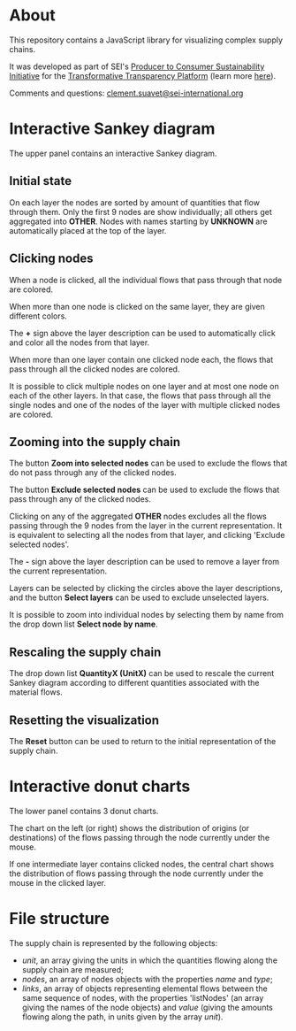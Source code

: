 
# About

This repository contains a JavaScript library for visualizing complex supply chains.

It was developed as part of SEI's [Producer to Consumer Sustainability Initiative](http://www.sei-international.org/producer-to-consumer-sustainability) for the [Transformative Transparency Platform](https://ttp.sei-international.org/) (learn more [here](http://www.sei-international.org/mediamanager/documents/Publications/sei-gcp-db-transformativetransparency.pdf)).

Comments and questions: [clement.suavet@sei-international.org](mailto:clement.suavet@sei-international.org)

# Interactive Sankey diagram

The upper panel contains an interactive Sankey diagram.

## Initial state

On each layer the nodes are sorted by amount of quantities that flow through them. Only the first 9 nodes are show individually; all others get aggregated into **OTHER**. Nodes with names starting by **UNKNOWN** are automatically placed at the top of the layer.

## Clicking nodes

When a node is clicked, all the individual flows that pass through that node are colored.

When more than one node is clicked on the same layer, they are given different colors.

The **+** sign above the layer description can be used to automatically click and color all the nodes from that layer.

When more than one layer contain one clicked node each, the flows that pass through all the clicked nodes are colored.

It is possible to click multiple nodes on one layer and at most one node on each of the other layers. In that case, the flows that pass through all the single nodes and one of the nodes of the layer with multiple clicked nodes are colored.

## Zooming into the supply chain

The button **Zoom into selected nodes** can be used to exclude the flows that do not pass through any of the clicked nodes.

The button **Exclude selected nodes** can be used to exclude the flows that pass through any of the clicked nodes.

Clicking on any of the aggregated **OTHER** nodes excludes all the flows passing through the 9 nodes from the layer in the current representation. It is equivalent to selecting all the nodes from that layer, and clicking 'Exclude selected nodes'.

The **-** sign above the layer description can be used to remove a layer from the current representation.

Layers can be selected by clicking the circles above the layer descriptions, and the button **Select layers** can be used to exclude unselected layers.

It is possible to zoom into individual nodes by selecting them by name from the drop down list **Select node by name**.

## Rescaling the supply chain

The drop down list **QuantityX (UnitX)** can be used to rescale the current Sankey diagram according to different quantities associated with the material flows.

## Resetting the visualization

The **Reset** button can be used to return to the initial representation of the supply chain.

# Interactive donut charts

The lower panel contains 3 donut charts.

The chart on the left (or right) shows the distribution of origins (or destinations) of the flows passing through the node currently under the mouse.

If one intermediate layer contains clicked nodes, the central chart shows the distribution of flows passing through the node currently under the mouse in the clicked layer.

# File structure

The supply chain is represented by the following objects:
- *unit*, an array giving the units in which the quantities flowing along the supply chain are measured;
- *nodes*, an array of nodes objects with the properties *name* and *type*;
- *links*, an array of objects representing elemental flows between the same sequence of nodes, with the properties 'listNodes' (an array giving the names of the node objects) and *value* (giving the amounts flowing along the path, in units given by the array *unit*).
